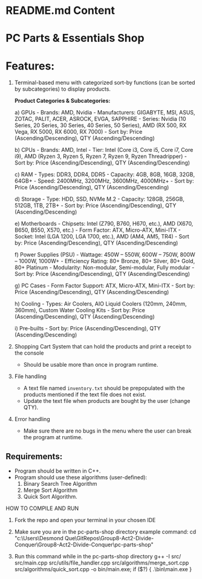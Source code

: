 # README.md Content

# PC Parts & Essentials Shop

# Features:

1) Terminal-based menu with categorized sort-by functions (can be sorted by subcategories) to display products.

    **Product Categories & Subcategories:**

    a) GPUs
        - Brands: AMD, Nvidia
        - Manufacturers: GIGABYTE, MSI, ASUS, ZOTAC, PALIT, ACER, ASROCK, EVGA, SAPPHIRE
        - Series: Nvidia (10 Series, 20 Series, 30 Series, 40 Series, 50 Series), AMD (RX 500, RX Vega, RX 5000, RX 6000, RX 7000)
        - Sort by: Price (Ascending/Descending), QTY (Ascending/Descending)

    b) CPUs
        - Brands: AMD, Intel
        - Tier: Intel (Core i3, Core i5, Core i7, Core i9), AMD (Ryzen 3, Ryzen 5, Ryzen 7, Ryzen 9, Ryzen Threadripper)
        - Sort by: Price (Ascending/Descending), QTY (Ascending/Descending)

    c) RAM
        - Types: DDR3, DDR4, DDR5
        - Capacity: 4GB, 8GB, 16GB, 32GB, 64GB+
        - Speed: 2400MHz, 3200MHz, 3600MHz, 4000MHz+
        - Sort by: Price (Ascending/Descending), QTY (Ascending/Descending)

    d) Storage
        - Type: HDD, SSD, NVMe M.2
        - Capacity: 128GB, 256GB, 512GB, 1TB, 2TB+
        - Sort by: Price (Ascending/Descending), QTY (Ascending/Descending)

    e) Motherboards
        - Chipsets: Intel (Z790, B760, H670, etc.), AMD (X670, B650, B550, X570, etc.)
        - Form Factor: ATX, Micro-ATX, Mini-ITX
        - Socket: Intel (LGA 1200, LGA 1700, etc.), AMD (AM4, AM5, TR4)
        - Sort by: Price (Ascending/Descending), QTY (Ascending/Descending)

    f) Power Supplies (PSU)
        - Wattage: 450W – 550W, 600W – 750W, 800W – 1000W, 1000W+
        - Efficiency Rating: 80+ Bronze, 80+ Silver, 80+ Gold, 80+ Platinum
        - Modularity: Non-modular, Semi-modular, Fully modular
        - Sort by: Price (Ascending/Descending), QTY (Ascending/Descending)

    g) PC Cases
        - Form Factor Support: ATX, Micro-ATX, Mini-ITX
        - Sort by: Price (Ascending/Descending), QTY (Ascending/Descending)

    h) Cooling
        - Types: Air Coolers, AIO Liquid Coolers (120mm, 240mm, 360mm), Custom Water Cooling Kits
        - Sort by: Price (Ascending/Descending), QTY (Ascending/Descending)

    i) Pre-builts
        - Sort by: Price (Ascending/Descending), QTY (Ascending/Descending)

2) Shopping Cart System that can hold the products and print a receipt to the console 
    - Should be usable more than once in program runtime.

3) File handling
    - A text file named `inventory.txt` should be prepopulated with the products mentioned if the text file does not exist.
    - Update the text file when products are bought by the user (change QTY).

4) Error handling
    - Make sure there are no bugs in the menu where the user can break the program at runtime.

## Requirements:
- Program should be written in C++.
- Program should use these algorithms (user-defined):
    1) Binary Search Tree Algorithm
    2) Merge Sort Algorithm
    3) Quick Sort Algorithm.


HOW TO COMPILE AND RUN

1. Fork the repo and open your terminal in your chosen IDE

2. Make sure you are in the pc-parts-shop directory
example command:
cd "c:\Users\Desmond Que\GitRepos\Group8-Act2-Divide-Conquer\Group8-Act2-Divide-Conquer\pc-parts-shop"

3. Run this command while in the pc-parts-shop directory
g++ -I src/ src/main.cpp src/utils/file_handler.cpp src/algorithms/merge_sort.cpp src/algorithms/quick_sort.cpp -o bin/main.exe; if ($?) { .\bin\main.exe }